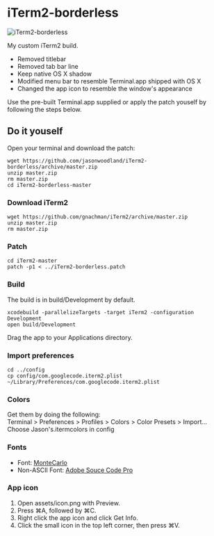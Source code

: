 # iTerm2-borderless

![iTerm2-borderless](https://github.com/jasonwoodland/iTerm2-borderless/blob/master/Preview.png?raw=true)

My custom iTerm2 build.

* Removed titlebar
* Removed tab bar line
* Keep native OS X shadow
* Modified menu bar to resemble Terminal.app shipped with OS X
* Changed the app icon to resemble the window's appearance

Use the pre-built Terminal.app supplied or apply the patch youself by following the steps below.

## Do it youself

Open your terminal and download the patch:

```
wget https://github.com/jasonwoodland/iTerm2-borderless/archive/master.zip
unzip master.zip
rm master.zip
cd iTerm2-borderless-master
```

### Download iTerm2

```
wget https://github.com/gnachman/iTerm2/archive/master.zip
unzip master.zip
rm master.zip
```

### Patch

```
cd iTerm2-master
patch -p1 < ../iTerm2-borderless.patch
```

### Build

The build is in build/Development by default.

```
xcodebuild -parallelizeTargets -target iTerm2 -configuration Development
open build/Development
```

Drag the app to your Applications directory.

### Import preferences

```
cd ../config
cp config/com.googlecode.iterm2.plist ~/Library/Preferences/com.googlecode.iterm2.plist
```

### Colors

Get them by doing the following:  
Terminal > Preferences > Profiles > Colors > Color Presets > Import...  
Choose Jason's.itermcolors in config

### Fonts

* Font: [MonteCarlo](http://www.bok.net/MonteCarlo/)
* Non-ASCII Font: [Adobe Souce Code Pro](https://github.com/adobe-fonts/source-code-pro)

### App icon

1. Open assets/icon.png with Preview.
2. Press ⌘A, followed by ⌘C.
1. Right click the app icon and click Get Info.
2. Click the small icon in the top left corner, then press ⌘V.
